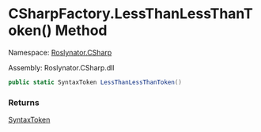 # CSharpFactory\.LessThanLessThanToken\(\) Method

Namespace: [Roslynator.CSharp](../../README.md)

Assembly: Roslynator\.CSharp\.dll

```csharp
public static SyntaxToken LessThanLessThanToken()
```

### Returns

[SyntaxToken](https://docs.microsoft.com/en-us/dotnet/api/microsoft.codeanalysis.syntaxtoken)


